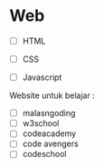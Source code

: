 # Web
- [ ] HTML
- [ ] CSS
- [ ] Javascript


Website untuk belajar :
- [ ] malasngoding
- [ ] w3school
- [ ] codeacademy
- [ ] code avengers
- [ ] codeschool
